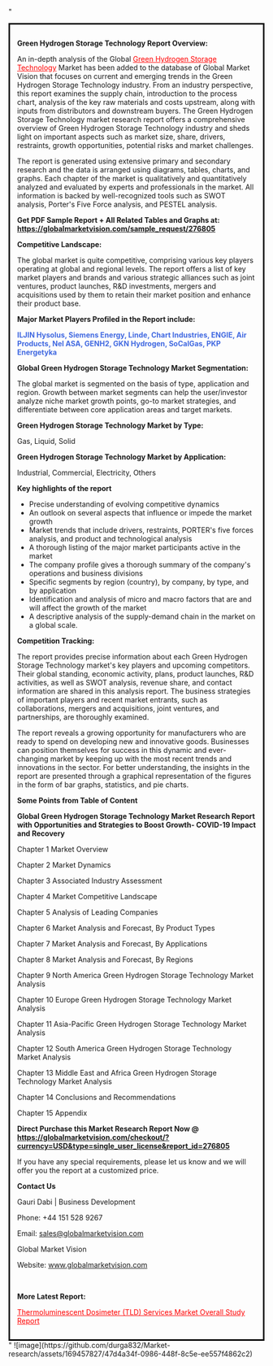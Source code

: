 "<div style='border: 3px solid black; padding: 1em;'>

<strong>Green Hydrogen Storage Technology Report Overview:</strong>

An in-depth analysis of the Global <a style='color: #ff0000;' href='https://globalmarketvision.com/reports/global-green-hydrogen-storage-technology-market/276805'>Green Hydrogen Storage Technology</a> Market has been added to the database of Global Market Vision that focuses on current and emerging trends in the Green Hydrogen Storage Technology industry. From an industry perspective, this report examines the supply chain, introduction to the process chart, analysis of the key raw materials and costs upstream, along with inputs from distributors and downstream buyers. The Green Hydrogen Storage Technology market research report offers a comprehensive overview of Green Hydrogen Storage Technology industry and sheds light on important aspects such as market size, share, drivers, restraints, growth opportunities, potential risks and market challenges.

The report is generated using extensive primary and secondary research and the data is arranged using diagrams, tables, charts, and graphs. Each chapter of the market is qualitatively and quantitatively analyzed and evaluated by experts and professionals in the market. All information is backed by well-recognized tools such as SWOT analysis, Porter's Five Force analysis, and PESTEL analysis.

<strong>Get PDF Sample Report + All Related Tables and Graphs at</strong><strong>:</strong><strong> <a style='color: #ff0000;' href='https://globalmarketvision.com/sample_request/276805?utm_source=linkedinPulse&utm_medium=SN&utm_campaign=SN'><strong>https://globalmarketvision.com/sample_request/276805</strong></a></strong>

<strong>Competitive Landscape:</strong>

The global market is quite competitive, comprising various key players operating at global and regional levels. The report offers a list of key market players and brands and various strategic alliances such as joint ventures, product launches, R&amp;D investments, mergers and acquisitions used by them to retain their market position and enhance their product base.

<strong>Major Market Players Profiled in the Report include:</strong>

<strong style='color: #4169e1;'>ILJIN Hysolus, Siemens Energy, Linde, Chart Industries, ENGIE, Air Products, Nel ASA, GENH2, GKN Hydrogen, SoCalGas, PKP Energetyka</strong>

<strong>Global Green Hydrogen Storage Technology Market Segmentation:</strong>

The global market is segmented on the basis of type, application and region. Growth between market segments can help the user/investor analyze niche market growth points, go-to market strategies, and differentiate between core application areas and target markets.

<strong>Green Hydrogen Storage Technology Market by Type</strong><strong>:</strong>

Gas, Liquid, Solid

<strong>Green Hydrogen Storage Technology Market by</strong><strong> Application:</strong>

Industrial, Commercial, Electricity, Others

<strong>Key highlights of the report</strong>
<ul>
  <li>Precise understanding of evolving competitive dynamics</li>
  <li>An outlook on several aspects that influence or impede the market growth</li>
  <li>Market trends that include drivers, restraints, PORTER's five forces analysis, and product and technological analysis</li>
  <li>A thorough listing of the major market participants active in the market</li>
  <li>The company profile gives a thorough summary of the company's operations and business divisions</li>
  <li>Specific segments by region (country), by company, by type, and by application</li>
  <li>Identification and analysis of micro and macro factors that are and will affect the growth of the market</li>
  <li>A descriptive analysis of the supply-demand chain in the market on a global scale.</li>
</ul>
<strong>Competition Tracking:</strong>

The report provides precise information about each Green Hydrogen Storage Technology market's key players and upcoming competitors. Their global standing, economic activity, plans, product launches, R&amp;D activities, as well as SWOT analysis, revenue share, and contact information are shared in this analysis report. The business strategies of important players and recent market entrants, such as collaborations, mergers and acquisitions, joint ventures, and partnerships, are thoroughly examined.

The report reveals a growing opportunity for manufacturers who are ready to spend on developing new and innovative goods. Businesses can position themselves for success in this dynamic and ever-changing market by keeping up with the most recent trends and innovations in the sector. For better understanding, the insights in the report are presented through a graphical representation of the figures in the form of bar graphs, statistics, and pie charts.

<strong>Some Points from Table of Content</strong>

<strong>Global Green Hydrogen Storage Technology Market Research Report with Opportunities and Strategies to Boost Growth- COVID-19 Impact and Recovery</strong>

Chapter 1 Market Overview

Chapter 2 Market Dynamics

Chapter 3 Associated Industry Assessment

Chapter 4 Market Competitive Landscape

Chapter 5 Analysis of Leading Companies

Chapter 6 Market Analysis and Forecast, By Product Types

Chapter 7 Market Analysis and Forecast, By Applications

Chapter 8 Market Analysis and Forecast, By Regions

Chapter 9 North America Green Hydrogen Storage Technology Market Analysis

Chapter 10 Europe Green Hydrogen Storage Technology Market Analysis

Chapter 11 Asia-Pacific Green Hydrogen Storage Technology Market Analysis

Chapter 12 South America Green Hydrogen Storage Technology Market Analysis

Chapter 13 Middle East and Africa Green Hydrogen Storage Technology Market Analysis

Chapter 14 Conclusions and Recommendations

Chapter 15 Appendix

<strong>Direct Purchase this Market Research Report Now @ <a style='color: #ff0000;' href='https://globalmarketvision.com/checkout/?currency=USD&type=single_user_license&report_id=276805?utm_source=linkedinPulse&utm_medium=SN&utm_campaign=SN'><strong>https://globalmarketvision.com/checkout/?currency=USD&type=single_user_license&report_id=276805</strong></a></strong>

If you have any special requirements, please let us know and we will offer you the report at a customized price.
<p id='ember58' class='ember-view reader-content-blocks__paragraph'><strong>Contact Us</strong></p>
<p id='ember59' class='ember-view reader-content-blocks__paragraph'>Gauri Dabi | Business Development</p>
<p id='ember60' class='ember-view reader-content-blocks__paragraph'>Phone: +44 151 528 9267</p>
Email: <a href='mailto:sales@globalmarketvision.com'>sales@globalmarketvision.com</a>

Global Market Vision

Website: <a href='http://www.globalmarketvision.com/'>www.globalmarketvision.com</a>

&nbsp;

<strong>More Latest Report:</strong>

<a style='color: #ff0000;' href='https://globalmarketvisionseo.medium.com/thermoluminescent-dosimeter-tld-services-market-overall-study-report-b3e7186ed0b3'>Thermoluminescent Dosimeter (TLD) Services Market Overall Study Report</a>

</div>"
![image](https://github.com/durga832/Market-research/assets/169457827/47d4a34f-0986-448f-8c5e-ee557f4862c2)
